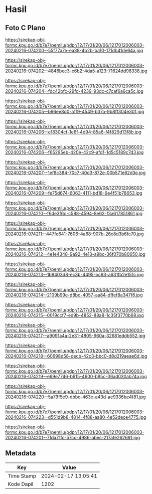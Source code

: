 # Hasil

## Foto C Plano

https://sirekap-obj-formc.kpu.go.id/b7e7/pemilu/pdpr/12/17/01/20/06/1217012006003-20240216-074200--55f77a7e-ea38-4b2b-ba10-171db41de64a.jpg

https://sirekap-obj-formc.kpu.go.id/b7e7/pemilu/pdpr/12/17/01/20/06/1217012006003-20240216-074202--4846bec3-c6b2-4da5-a123-71624dd98338.jpg

https://sirekap-obj-formc.kpu.go.id/b7e7/pemilu/pdpr/12/17/01/20/06/1217012006003-20240216-074204--fdc42bfc-29fd-4239-93dc-c7caf6a6ca5c.jpg

https://sirekap-obj-formc.kpu.go.id/b7e7/pemilu/pdpr/12/17/01/20/06/1217012006003-20240216-074205--b96ee8d0-a1f9-4549-b37a-9b8ff304e301.jpg

https://sirekap-obj-formc.kpu.go.id/b7e7/pemilu/pdpr/12/17/01/20/06/1217012006003-20240216-074206--e18304cf-1e6f-4d94-85a6-f4f829d13f8b.jpg

https://sirekap-obj-formc.kpu.go.id/b7e7/pemilu/pdpr/12/17/01/20/06/1217012006003-20240216-074206--f65295eb-420e-42c9-afd1-1d5c5189c7d3.jpg

https://sirekap-obj-formc.kpu.go.id/b7e7/pemilu/pdpr/12/17/01/20/06/1217012006003-20240216-074207--1ef8c384-70c7-40d3-872e-00b571e62d3e.jpg

https://sirekap-obj-formc.kpu.go.id/b7e7/pemilu/pdpr/12/17/01/20/06/1217012006003-20240216-074209--fe75d674-6063-4111-bd18-6e4f51b78653.jpg

https://sirekap-obj-formc.kpu.go.id/b7e7/pemilu/pdpr/12/17/01/20/06/1217012006003-20240216-074210--f6de3f6c-c588-4594-8e62-f3a617851861.jpg

https://sirekap-obj-formc.kpu.go.id/b7e7/pemilu/pdpr/12/17/01/20/06/1217012006003-20240216-074211--447fe641-7606-4a68-907b-26c8d3b6fc70.jpg

https://sirekap-obj-formc.kpu.go.id/b7e7/pemilu/pdpr/12/17/01/20/06/1217012006003-20240216-074212--4e1e4348-9a92-4e13-a9bc-36f070b80650.jpg

https://sirekap-obj-formc.kpu.go.id/b7e7/pemilu/pdpr/12/17/01/20/06/1217012006003-20240216-074213--1b8403d8-ec3b-4495-bc93-a631fb2e151c.jpg

https://sirekap-obj-formc.kpu.go.id/b7e7/pemilu/pdpr/12/17/01/20/06/1217012006003-20240216-074214--2109b99e-d8bd-4057-aa84-dffef8a347f6.jpg

https://sirekap-obj-formc.kpu.go.id/b7e7/pemilu/pdpr/12/17/01/20/06/1217012006003-20240216-074215--0019ccf7-ed9b-4852-88a8-1c35f3770b68.jpg

https://sirekap-obj-formc.kpu.go.id/b7e7/pemilu/pdpr/12/17/01/20/06/1217012006003-20240216-074217--a9091a4a-2e31-4805-960a-32681eddb552.jpg

https://sirekap-obj-formc.kpu.go.id/b7e7/pemilu/pdpr/12/17/01/20/06/1217012006003-20240216-074218--60698d58-decb-42c3-bbc0-d8d219aeae6d.jpg

https://sirekap-obj-formc.kpu.go.id/b7e7/pemilu/pdpr/12/17/01/20/06/1217012006003-20240216-074219--e69e7746-b915-4600-b85c-06ad030ab74a.jpg

https://sirekap-obj-formc.kpu.go.id/b7e7/pemilu/pdpr/12/17/01/20/06/1217012006003-20240216-074220--5a79f5e9-dbbc-463c-a43d-ae9336be4f81.jpg

https://sirekap-obj-formc.kpu.go.id/b7e7/pemilu/pdpr/12/17/01/20/06/1217012006003-20240216-074223--d551d9b8-4814-4f88-aa80-4e52dece4775.jpg

https://sirekap-obj-formc.kpu.go.id/b7e7/pemilu/pdpr/12/17/01/20/06/1217012006003-20240216-074201--7fda71fc-57cd-4986-abec-217afe262691.jpg


## Metadata

| Key        | Value               |
| ---------- | ------------------- |
| Time Stamp | 2024-02-17 13:05:41 |
| Kode Dapil | 1202                |




